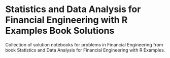# Statistics and Data Analysis for Financial Engineering with R Examples Book Solutions
Collection of solution notebooks for problems in Financial Engineering from book Statistics and Data Analysis for Financial Engineering with R Examples.

